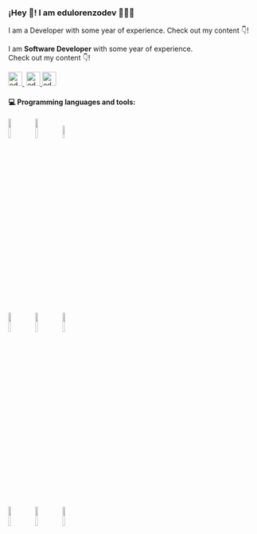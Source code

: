 <p width="300">
   <!-- <img align="center" width="200" /> -->
   <h3>¡Hey 👋! I am edulorenzodev 👨🏻‍💻</h3>
</p>
I am a Developer with some year of experience.
Check out my content 👇!
<p>I am <strong>Software Developer</strong> with some year of experience.<br />Check out my content 👇!</p>
<p>
   
   <a href="https://twitch.tv/edulore" target="blank" style='margin-right:4px'>
    <img src="https://cdn.jsdelivr.net/npm/simple-icons@3.0.1/icons/twitch.svg" alt="edulore" height="28px" width="28px" />
  </a>
  <a href=https://twitter.com/edulorenzo_" target="blank">
    <img src="https://cdn.jsdelivr.net/npm/simple-icons@3.0.1/icons/twitter.svg" alt="edulorenzo_" height="28px" width="28px" />
  </a>
  <a href=https://www.linkedin.com/in/edu-lorenzo/" target="blank">
    <img src="https://cdn.jsdelivr.net/npm/simple-icons@3.0.1/icons/linkedin.svg" alt="edulorenzo_" height="28px" width="28px" />
  </a>                                                                                                                                            
                                                                                                                                            
</p>
                                                                                                                                        
#### :computer: Programming languages and tools: 
<p>
<code><img width="10%" src="https://www.vectorlogo.zone/logos/java/java-ar21.svg"></code>
<code><img width="10%" src="https://www.vectorlogo.zone/logos/typescriptlang/typescriptlang-ar21.svg"></code>
<code><img width="8%" src="https://www.vectorlogo.zone/logos/javascript/javascript-ar21.svg"></code>
<br />
<code><img width="10%" src="https://www.vectorlogo.zone/logos/mysql/mysql-ar21.svg"></code>
<code><img width="10%" src="https://hasura.io/static/ibm-db2-ff62415363a34e94ff3b11938ba5c196.png"></code>
<code><img width="10%" src="https://www.vectorlogo.zone/logos/mongodb/mongodb-ar21.svg"></code>
<br />
<code><img width="10%" src="https://www.vectorlogo.zone/logos/angular/angular-ar21.svg"></code>
<code><img width="10%" src="https://www.vectorlogo.zone/logos/reactjs/reactjs-ar21.svg"></code>
<code><img width="10%" src="https://www.vectorlogo.zone/logos/git-scm/git-scm-ar21.svg"></code>
</p>                                                                                                                                        
                                                                                                                                        
<!--
**edulorenzodev/edulorenzodev** is a ✨ _special_ ✨ repository because its `README.md` (this file) appears on your GitHub profile.

Here are some ideas to get you started:

- 🔭 I’m currently working on ...
- 🌱 I’m currently learning ...
- 👯 I’m looking to collaborate on ...
- 🤔 I’m looking for help with ...
- 💬 Ask me about ...
- 📫 How to reach me: ...
- 😄 Pronouns: ...
- ⚡ Fun fact: ...
-->
